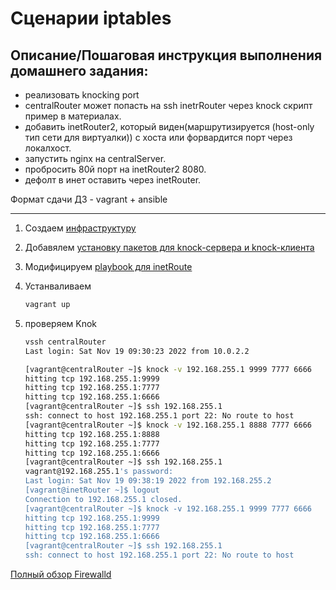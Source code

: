 # Сценарии iptables

## Описание/Пошаговая инструкция выполнения домашнего задания:

 *  реализовать knocking port
 *  centralRouter может попасть на ssh inetrRouter через knock скрипт
    пример в материалах.
 *  добавить inetRouter2, который виден(маршрутизируется (host-only тип сети для виртуалки)) с хоста или форвардится порт через локалхост.
 *   запустить nginx на centralServer.
 *   пробросить 80й порт на inetRouter2 8080.
 *   дефолт в инет оставить через inetRouter.

Формат сдачи ДЗ - vagrant + ansible

---

1. Создаем  [инфраструктуру](Vagrantfile)
2. Добавялем [установку пакетов для knock-сервера и knock-клиента ](provisioners/common.yml)
3. Модифицируем [playbook для inetRoute](provisioners/inetRouter.yml)
4. Устанваливаем 
   ``` sh
   vagrant up
   ```

5. проверяем Knok 
   ``` sh
   vssh centralRouter   
   Last login: Sat Nov 19 09:30:23 2022 from 10.0.2.2
   ```


      ```sh
      [vagrant@centralRouter ~]$ knock -v 192.168.255.1 9999 7777 6666
      hitting tcp 192.168.255.1:9999
      hitting tcp 192.168.255.1:7777
      hitting tcp 192.168.255.1:6666
      [vagrant@centralRouter ~]$ ssh 192.168.255.1 
      ssh: connect to host 192.168.255.1 port 22: No route to host
      [vagrant@centralRouter ~]$ knock -v 192.168.255.1 8888 7777 6666
      hitting tcp 192.168.255.1:8888
      hitting tcp 192.168.255.1:7777
      hitting tcp 192.168.255.1:6666
      [vagrant@centralRouter ~]$ ssh 192.168.255.1 
      vagrant@192.168.255.1's password: 
      Last login: Sat Nov 19 09:38:19 2022 from 192.168.255.2
      [vagrant@inetRouter ~]$ logout
      Connection to 192.168.255.1 closed.
      [vagrant@centralRouter ~]$ knock -v 192.168.255.1 9999 7777 6666
      hitting tcp 192.168.255.1:9999
      hitting tcp 192.168.255.1:7777
      hitting tcp 192.168.255.1:6666
      [vagrant@centralRouter ~]$ ssh 192.168.255.1 
      ssh: connect to host 192.168.255.1 port 22: No route to host
      ```



[Полный обзор Firewalld](https://it-black.ru/polnyj-obzor-firewalld/)


